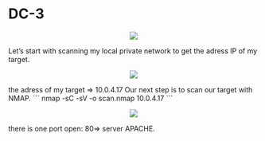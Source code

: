 # DC-3
<p align="center">
  <img src="https://rajoul.github.io/my_write_up/image/DC-3/1.png" >
</p>
Let’s start with scanning my local private network to get the adress IP of my target.
<p align="center">
  <img src="https://rajoul.github.io/my_write_up/image/DC-3/netdiscover.png" >
</p>
the adress of my target => 10.0.4.17
Our next step is to scan our target with NMAP.
```
nmap -sC -sV -o scan.nmap 10.0.4.17
```
<p align="center">
  <img src="https://rajoul.github.io/my_write_up/image/DC-2/scan.png">
</p>
there is one port open: 80=> server APACHE.
